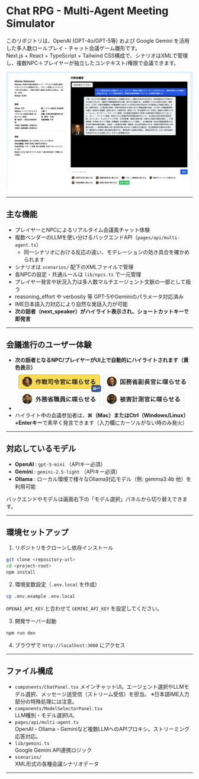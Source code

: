 # Chat RPG - Multi-Agent Meeting Simulator

このリポジトリは、OpenAI (GPT-4o/GPT-5等) および Google Gemini を活用した多人数ロールプレイ・チャット会議ゲーム雛形です。  
Next.js + React + TypeScript + Tailwind CSS構成で、シナリオはXMLで管理し、複数NPC＋プレイヤーが独立したコンテキスト/権限で会議できます。

![Chat-commander起動画面](resources/images/chat-commander.png)

---

## 主な機能

- プレイヤーとNPCによるリアルタイム会議風チャット体験
- 複数ベンダーのLLMを使い分けるバックエンドAPI（`pages/api/multi-agent.ts`）
  - 同一シナリオにおける反応の違い、モデレーションの効き具合を確かめられます
- シナリオは `scenarios/` 配下のXMLファイルで管理
- 各NPCの設定・共通ルールは `lib/npcs.ts` で一元管理
- プレイヤー発言や状況入力は多人数マルチエージェント文脈の一部として扱う
- reasoning_effort や verbosity 等 GPT-5やGeminiのパラメータ対応済み
- IME日本語入力対応により自然な発話入力が可能
- **次の話者（next_speaker）がハイライト表示され、ショートカットキーで即発言**

---

## 会議進行のユーザー体験

- **次の話者となるNPC/プレイヤーがUI上で自動的にハイライトされます（黄色表示）**
- ![次の話者ハイライト例](resources/images/next-speaker.png)
- ハイライト中の会議参加者は、**⌘（Mac）またはCtrl（Windows/Linux）+Enterキー**で素早く発言できます（入力欄にカーソルがない時のみ発火）
---

## 対応しているモデル
- **OpenAI** : `gpt-5-mini` （APIキー必須）
- **Gemini** : `gemini-2.5-light` （APIキー必須）
- **Ollama** : ローカル環境で様々なOllama対応モデル（例: gemma3:4b 他）を利用可能

バックエンドやモデルは画面右下の「モデル選択」パネルから切り替えできます。

---

## 環境セットアップ

1. リポジトリをクローンし依存インストール

```bash
git clone <repository-url>
cd <project-root>
npm install
```

2. 環境変数設定（`.env.local` を作成）

```bash
cp .env.example .env.local
```

`OPENAI_API_KEY` と合わせて `GEMINI_API_KEY` を設定してください。

3. 開発サーバー起動

```bash
npm run dev
```

4. ブラウザで `http://localhost:3000` にアクセス
---

## ファイル構成

- `components/ChatPanel.tsx`
  メインチャットUI。エージェント選択やLLMモデル選択、メッセージ送受信（ストリーム受信）を担当。
  ※日本語IME入力部分の特殊処理には注意。
- `components/ModelSelectorPanel.tsx`  
  LLM種別・モデル選択UI。
- `pages/api/multi-agent.ts`  
  OpenAI・Ollama・Geminiなど複数LLMへのAPIプロキシ。ストリーミング応答対応。
- `lib/gemini.ts`  
  Google Gemini API連携ロジック
- `scenarios/`  
  XML形式の各種会議シナリオデータ
---

